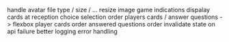 handle avatar file type / size / ...
resize image
game indications
dispalay cards at reception
choice selection order
players cards / answer questions -> flexbox
player cards order
answered questions order
invalidate state on api failure
better logging
error handling
